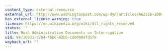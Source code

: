 ```yaml
---
content_type: external-resource
external_url: http://www.washingtonpost.com/wp-dyn/articles/A62516-2004Jun22.html
has_external_license_warning: true
license: https://en.wikipedia.org/wiki/All_rights_reserved
status: ''
title: Bush Administration Documents on Interrogation
uid: 8e716931-c204-4bb6-82bb-cd0d40afd5fe
wayback_url: ''
---
```

